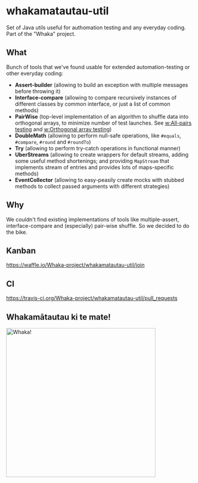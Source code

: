 # whakamatautau-util
Set of Java utils useful for authomation testing and any everyday coding. Part of the "Whaka" project.

## What
Bunch of tools that we've found usable for extended automation-testing or other everyday coding:
* **Assert-builder** (allowing to build an exception with multiple messages before throwing it)
* **Interface-compare** (allowing to compare recursively instances of different classes by common interface, or just a list of common methods)
* **PairWise** (top-level implementation of an algorithm to shuffle data into orthogonal arrays, to minimize number of test launches. See [w:All-pairs testing](https://en.wikipedia.org/wiki/All-pairs_testing) and [w:Orthogonal array testing](https://en.wikipedia.org/wiki/Orthogonal_array_testing))
* **DoubleMath** (allowing to perform null-safe operations, like `#equals`, `#compare`, `#round` and `#roundTo`)
* **Try** (allowing to perform try-catch operations in functional manner)
* **UberStreams** (allowing to create wrappers for default streams, adding some useful method shortenings; and providing `MapStream` that implements stream of entries and provides lots of maps-specific methods)
* **EventCollector** (allowing to easy-peasily create mocks with stubbed methods to collect passed arguments with different strategies)

## Why
We couldn't find existing implementations of tools like multiple-assert, interface-compare and (especially) pair-wise shuffle. So we decided to do the bike.

## Kanban
https://waffle.io/Whaka-project/whakamatautau-util/join

## CI
https://travis-ci.org/Whaka-project/whakamatautau-util/pull_requests

## Whakamātautau ki te mate!
<img src="http://i.imgur.com/CEAYRqW.jpg" width="400" alt="Whaka!">
